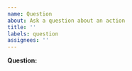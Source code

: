 ```yaml
---
name: Question
about: Ask a question about an action
title: ''
labels: question
assignees: ''
---
```


**Question:**
